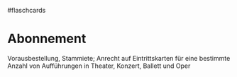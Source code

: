 #flaschcards
# Abonnement
Vorausbestellung, Stammiete; Anrecht auf Eintrittskarten für eine bestimmte Anzahl von Aufführungen in Theater, Konzert, Ballett und Oper
<!--SR:!2021-08-20,13,290-->
